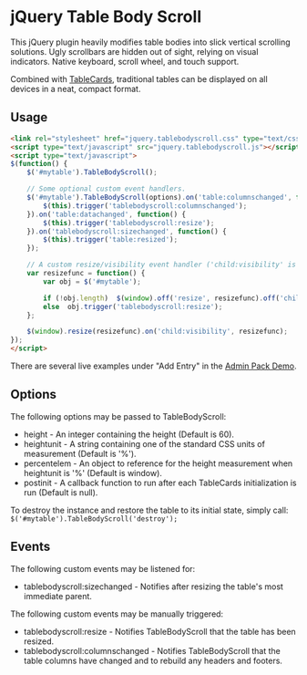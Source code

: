 jQuery Table Body Scroll
========================

This jQuery plugin heavily modifies table bodies into slick vertical scrolling solutions.  Ugly scrollbars are hidden out of sight, relying on visual indicators.  Native keyboard, scroll wheel, and touch support.

Combined with [TableCards](https://github.com/cubiclesoft/jquery-tablecards), traditional tables can be displayed on all devices in a neat, compact format.

Usage
-----

```html
<link rel="stylesheet" href="jquery.tablebodyscroll.css" type="text/css" media="all" />
<script type="text/javascript" src="jquery.tablebodyscroll.js"></script>
<script type="text/javascript">
$(function() {
	$('#mytable').TableBodyScroll();

	// Some optional custom event handlers.
	$('#mytable').TableBodyScroll(options).on('table:columnschanged', function() {
		$(this).trigger('tablebodyscroll:columnschanged');
	}).on('table:datachanged', function() {
		$(this).trigger('tablebodyscroll:resize');
	}).on('tablebodyscroll:sizechanged', function() {
		$(this).trigger('table:resized');
	});

	// A custom resize/visibility event handler ('child:visibility' is a custom FlexForms Extras handler emitted by an Accordion callback).
	var resizefunc = function() {
		var obj = $('#mytable');

		if (!obj.length)  $(window).off('resize', resizefunc).off('child:visibility', resizefunc);
		else  obj.trigger('tablebodyscroll:resize');
	};

	$(window).resize(resizefunc).on('child:visibility', resizefunc);
});
</script>
```

There are several live examples under "Add Entry" in the [Admin Pack Demo](http://barebonescms.com/demos/admin_pack/admin.php).

Options
-------

The following options may be passed to TableBodyScroll:

* height - An integer containing the height (Default is 60).
* heightunit - A string containing one of the standard CSS units of measurement (Default is '%').
* percentelem - An object to reference for the height measurement when heightunit is '%' (Default is window).
* postinit - A callback function to run after each TableCards initialization is run (Default is null).

To destroy the instance and restore the table to its initial state, simply call:  `$('#mytable').TableBodyScroll('destroy');`

Events
------

The following custom events may be listened for:

* tablebodyscroll:sizechanged - Notifies after resizing the table's most immediate parent.

The following custom events may be manually triggered:

* tablebodyscroll:resize - Notifies TableBodyScroll that the table has been resized.
* tablebodyscroll:columnschanged - Notifies TableBodyScroll that the table columns have changed and to rebuild any headers and footers.
